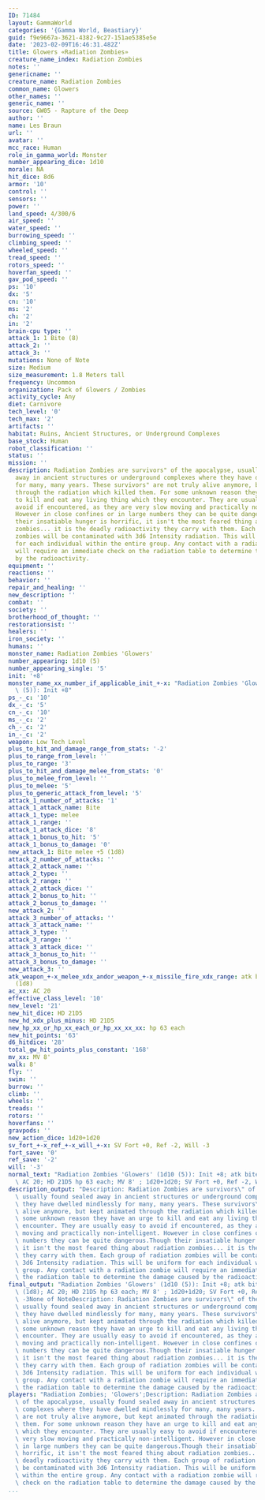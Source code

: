 ```yaml
---
ID: 71484
layout: GammaWorld
categories: '{Gamma World, Beastiary}'
guid: f9e9667a-3621-4382-9c27-151ae5385e5e
date: '2023-02-09T16:46:31.482Z'
title: Glowers «Radiation Zombies»
creature_name_index: Radiation Zombies
notes: ''
genericname: ''
creature_name: Radiation Zombies
common_name: Glowers
other_names: ''
generic_name: ''
source: GW05 - Rapture of the Deep
author: ''
name: Les Braun
url: ''
avatar: ''
mcc_race: Human
role_in_gamma_world: Monster
number_appearing_dice: 1d10
morale: NA
hit_dice: 8d6
armor: '10'
control: ''
sensors: ''
power: ''
land_speed: 4/300/6
air_speed: ''
water_speed: ''
burrowing_speed: ''
climbing_speed: ''
wheeled_speed: ''
tread_speed: ''
rotors_speed: ''
hoverfan_speed: ''
gav_pod_speed: ''
ps: '10'
dx: '5'
cn: '10'
ms: '2'
ch: '2'
in: '2'
brain-cpu type: ''
attack_1: 1 Bite (8)
attack_2: ''
attack_3: ''
mutations: None of Note
size: Medium
size_measurement: 1.8 Meters tall
frequency: Uncommon
organization: Pack of Glowers / Zombies
activity_cycle: Any
diet: Carnivore
tech_level: '0'
tech_max: '2'
artifacts: ''
habitat: Ruins, Ancient Structures, or Underground Complexes
base_stock: Human
robot_classification: ''
status: ''
mission: ''
description: Radiation Zombies are survivors" of the apocalypse, usually found sealed
  away in ancient structures or underground complexes where they have dwelled mindlessly
  for many, many years. These survivors" are not truly alive anymore, but kept animated
  through the radiation which killed them. For some unknown reason they have an urge
  to kill and eat any living thing which they encounter. They are usually easy to
  avoid if encountered, as they are very slow moving and practically non-intelligent.
  However in close confines or in large numbers they can be quite dangerous.Though
  their insatiable hunger is horrific, it isn't the most feared thing about radiation
  zombies... it is the deadly radioactivity they carry with them. Each group of radiation
  zombies will be contaminated with 3d6 Intensity radiation. This will be uniform
  for each individual within the entire group. Any contact with a radiation zombie
  will require an immediate check on the radiation table to determine the damage caused
  by the radioactivity.
equipment: ''
reactions: ''
behavior: ''
repair_and_healing: ''
new_description: ''
combat: ''
society: ''
brotherhood_of_thought: ''
restorationsist: ''
healers: ''
iron_society: ''
humans: ''
monster_name: Radiation Zombies 'Glowers'
number_appearing: 1d10 (5)
number_appearing_single: '5'
init: '+8'
monster_name_xx_number_if_applicable_init_+-x: "Radiation Zombies 'Glowers' (1d10\
  \ (5)): Init +8"
ps_-_c: '10'
dx_-_c: '5'
cn_-_c: '10'
ms_-_c: '2'
ch_-_c: '2'
in_-_c: '2'
weapon: Low Tech Level
plus_to_hit_and_damage_range_from_stats: '-2'
plus_to_range_from_level: ''
plus_to_range: '3'
plus_to_hit_and_damage_melee_from_stats: '0'
plus_to_melee_from_level: ''
plus_to_melee: '5'
plus_to_generic_attack_from_level: '5'
attack_1_number_of_attacks: '1'
attack_1_attack_name: Bite
attack_1_type: melee
attack_1_range: ''
attack_1_attack_dice: '8'
attack_1_bonus_to_hit: '5'
attack_1_bonus_to_damage: '0'
new_attack_1: Bite melee +5 (1d8)
attack_2_number_of_attacks: ''
attack_2_attack_name: ''
attack_2_type: ''
attack_2_range: ''
attack_2_attack_dice: ''
attack_2_bonus_to_hit: ''
attack_2_bonus_to_damage: ''
new_attack_2: ''
attack_3_number_of_attacks: ''
attack_3_attack_name: ''
attack_3_type: ''
attack_3_range: ''
attack_3_attack_dice: ''
attack_3_bonus_to_hit: ''
attack_3_bonus_to_damage: ''
new_attack_3: ''
atk_weapon_+-x_melee_xdx_andor_weapon_+-x_missile_fire_xdx_range: atk bite melee +5
  (1d8)
ac_xx: AC 20
effective_class_level: '10'
new_level: '21'
new_hit_dice: HD 21D5
new_hd_xdx_plus_minus: HD 21D5
new_hp_xx_or_hp_xx_each_or_hp_xx_xx_xx: hp 63 each
new_hit_points: '63'
d6_hitdice: '28'
total_gw_hit_points_plus_constant: '168'
mv_xx: MV 8'
walk: 8'
fly: ''
swim: ''
burrow: ''
climb: ''
wheels: ''
treads: ''
rotors: ''
hoverfans: ''
gravpods: ''
new_action_dice: 1d20+1d20
sv_fort_+-x_ref_+-x_will_+-x: SV Fort +0, Ref -2, Will -3
fort_save: '0'
ref_save: '-2'
will: '-3'
normal_text: "Radiation Zombies 'Glowers' (1d10 (5)): Init +8; atk bite melee +5 (1d8);\
  \ AC 20; HD 21D5 hp 63 each; MV 8' ; 1d20+1d20; SV Fort +0, Ref -2, Will -3"
description_output: "Description: Radiation Zombies are survivors\" of the apocalypse,\
  \ usually found sealed away in ancient structures or underground complexes where\
  \ they have dwelled mindlessly for many, many years. These survivors\" are not truly\
  \ alive anymore, but kept animated through the radiation which killed them. For\
  \ some unknown reason they have an urge to kill and eat any living thing which they\
  \ encounter. They are usually easy to avoid if encountered, as they are very slow\
  \ moving and practically non-intelligent. However in close confines or in large\
  \ numbers they can be quite dangerous.Though their insatiable hunger is horrific,\
  \ it isn't the most feared thing about radiation zombies... it is the deadly radioactivity\
  \ they carry with them. Each group of radiation zombies will be contaminated with\
  \ 3d6 Intensity radiation. This will be uniform for each individual within the entire\
  \ group. Any contact with a radiation zombie will require an immediate check on\
  \ the radiation table to determine the damage caused by the radioactivity."
final_output: "Radiation Zombies 'Glowers' (1d10 (5)): Init +8; atk bite melee +5\
  \ (1d8); AC 20; HD 21D5 hp 63 each; MV 8' ; 1d20+1d20; SV Fort +0, Ref -2, Will\
  \ -3None of NoteDescription: Radiation Zombies are survivors\" of the apocalypse,\
  \ usually found sealed away in ancient structures or underground complexes where\
  \ they have dwelled mindlessly for many, many years. These survivors\" are not truly\
  \ alive anymore, but kept animated through the radiation which killed them. For\
  \ some unknown reason they have an urge to kill and eat any living thing which they\
  \ encounter. They are usually easy to avoid if encountered, as they are very slow\
  \ moving and practically non-intelligent. However in close confines or in large\
  \ numbers they can be quite dangerous.Though their insatiable hunger is horrific,\
  \ it isn't the most feared thing about radiation zombies... it is the deadly radioactivity\
  \ they carry with them. Each group of radiation zombies will be contaminated with\
  \ 3d6 Intensity radiation. This will be uniform for each individual within the entire\
  \ group. Any contact with a radiation zombie will require an immediate check on\
  \ the radiation table to determine the damage caused by the radioactivity."
players: "Radiation Zombies; 'Glowers';Description: Radiation Zombies are survivors\"\
  \ of the apocalypse, usually found sealed away in ancient structures or underground\
  \ complexes where they have dwelled mindlessly for many, many years. These survivors\"\
  \ are not truly alive anymore, but kept animated through the radiation which killed\
  \ them. For some unknown reason they have an urge to kill and eat any living thing\
  \ which they encounter. They are usually easy to avoid if encountered, as they are\
  \ very slow moving and practically non-intelligent. However in close confines or\
  \ in large numbers they can be quite dangerous.Though their insatiable hunger is\
  \ horrific, it isn't the most feared thing about radiation zombies... it is the\
  \ deadly radioactivity they carry with them. Each group of radiation zombies will\
  \ be contaminated with 3d6 Intensity radiation. This will be uniform for each individual\
  \ within the entire group. Any contact with a radiation zombie will require an immediate\
  \ check on the radiation table to determine the damage caused by the radioactivity.|"
...
```

